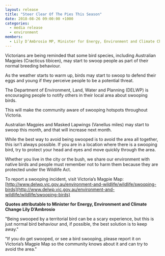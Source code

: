 ```yaml
---
layout: release
title: "Steer Clear Of The Pies This Season"
date: 2018-08-26 09:00:00 +1000
categories:
  - media release
  - environment
members:
  - Lily D’Ambrosio MP, Minister for Energy, Environment and Climate Change, Minister for Suburban Development
---
```

Victorians are being reminded that some bird species, including Australian Magpies (Cracticus tibicen), may start to swoop people as part of their normal breeding behaviour.

As the weather starts to warm up, birds may start to swoop to defend their eggs and young if they perceive people to be a potential threat.

The Department of Environment, Land, Water and Planning (DELWP) is encouraging people to notify others in their local area about swooping birds.

This will make the community aware of  swooping hotspots throughout Victoria.

Australian Magpies and Masked Lapwings (Vanellus miles) may start to swoop this month, and that will increase next month.

While the best way to avoid being swooped is to avoid the area all together, this isn’t always possible. If you are in a location where there is a swooping bird, try to protect your head and eyes and move quickly through the area.

Whether you live in the city or the bush, we share our environment with native birds and people must remember not to harm them because they are protected under the Wildlife Act.

To report a swooping incident, visit Victoria’s Magpie Map: [http://www.delwp.vic.gov.au/environment-and-wildlife/wildlife/swooping-birds](http://www.delwp.vic.gov.au/environment-and-wildlife/wildlife/swooping-birds)

**Quotes attributable to Minister for Energy, Environment and Climate Change Lily D’Ambrosio**

"Being swooped by a territorial bird can be a scary experience, but this is just normal bird behaviour and, if possible, the best solution is to keep away."

"If you do get swooped, or see a bird swooping, please report it on Victoria’s Magpie Map so the community knows about it and can try to avoid the area."
